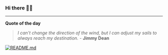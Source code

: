 ### Hi there 👋🏻


---

**Quote of the day**

> *I can't change the direction of the wind, but I can adjust my sails to always reach my destination.* - **Jimmy Dean** 

[![README.md](https://github.com/marcolovazzano/marcolovazzano/actions/workflows/readme.yml/badge.svg?branch=main)](https://github.com/marcolovazzano/marcolovazzano/actions/workflows/readme.yml)
